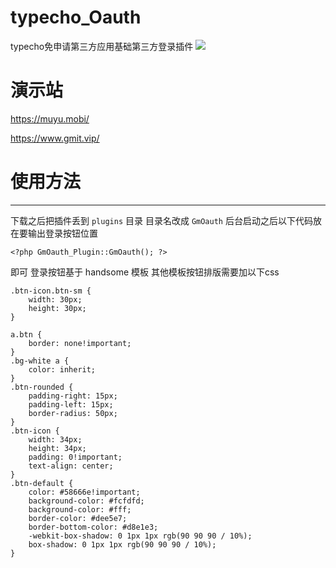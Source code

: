 # typecho_Oauth
typecho免申请第三方应用基础第三方登录插件
![](https://www.gmit.vip/usr/uploads/2020/12/783730042.png)
# 演示站
https://muyu.mobi/

https://www.gmit.vip/


# 使用方法
----
下载之后把插件丢到 `plugins` 目录 目录名改成 `GmOauth`
后台启动之后以下代码放在要输出登录按钮位置


    <?php GmOauth_Plugin::GmOauth(); ?>

即可
登录按钮基于 handsome 模板
其他模板按钮排版需要加以下css

    .btn-icon.btn-sm {
        width: 30px;
        height: 30px;
    }

    a.btn {
        border: none!important;
    }
    .bg-white a {
        color: inherit;
    }
    .btn-rounded {
        padding-right: 15px;
        padding-left: 15px;
        border-radius: 50px;
    }
    .btn-icon {
        width: 34px;
        height: 34px;
        padding: 0!important;
        text-align: center;
    }
    .btn-default {
        color: #58666e!important;
        background-color: #fcfdfd;
        background-color: #fff;
        border-color: #dee5e7;
        border-bottom-color: #d8e1e3;
        -webkit-box-shadow: 0 1px 1px rgb(90 90 90 / 10%);
        box-shadow: 0 1px 1px rgb(90 90 90 / 10%);
    }

